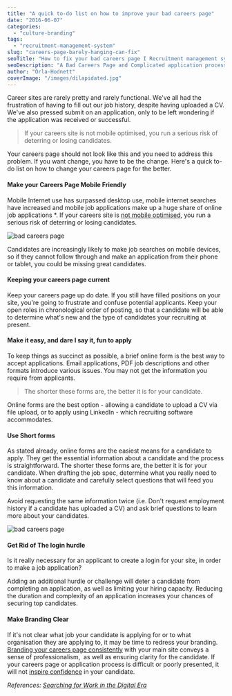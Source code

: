 ```yaml
---
title: "A quick to-do list on how to improve your bad careers page"
date: "2016-06-07"
categories:
  - "culture-branding"
tags:
  - "recruitment-management-system"
slug: "careers-page-barely-hanging-can-fix"
seoTitle: "How to fix your bad careers page I Recruitment management system"
seoDescription: "A Bad Careers Page and Complicated application processes are the bane of any job hunter’s existence. Ensure that you're converting clicks into applicants."
author: "Orla-Hodnett"
coverImage: "/images/dilapidated.jpg"
---
```


Career sites are rarely pretty and rarely functional. We've all had the frustration of having to fill out our job history, despite having uploaded a CV. We've also pressed submit on an application, only to be left wondering if the application was received or successful.

> If your careers site is not mobile optimised, you run a serious risk of deterring or losing candidates.

Your careers page should not look like this and you need to address this problem. If you want change, you have to be the change. Here's a quick to-do list on how to change your careers page for the better.

#### **Make your Careers Page Mobile Friendly**

Mobile Internet use has surpassed desktop use, mobile internet searches have increased and mobile job applications make up a huge share of online job applications \*. If your careers site is [not mobile optimised](http://www.socialtalent.co/blog/mobile-job-search), you run a serious risk of deterring or losing candidates.

![bad careers page](/images/Mobile-optimised.jpg)

Candidates are increasingly likely to make job searches on mobile devices, so if they cannot follow through and make an application from their phone or tablet, you could be missing great candidates.

#### **Keeping your careers page current**

Keep your careers page up do date. If you still have filled positions on your site, you're going to frustrate and confuse potential applicants. Keep your open roles in chronological order of posting, so that a candidate will be able to determine what's new and the type of candidates your recruiting at present.

#### **Make it easy, and dare I say it, fun to apply**

To keep things as succinct as possible, a brief online form is the best way to accept applications. Email applications, PDF job descriptions and other formats introduce various issues. You may not get the information you require from applicants.

> The shorter these forms are, the better it is for your candidate.

Online forms are the best option - allowing a candidate to upload a CV via file upload, or to apply using LinkedIn - which recruiting software accommodates.

#### **Use Short forms**

As stated already, online forms are the easiest means for a candidate to apply. They get the essential information about a candidate and the process is straightforward. The shorter these forms are, the better it is for your candidate. When drafting the job spec, determine what you really need to know about a candidate and carefully select questions that will feed you this information.

Avoid requesting the same information twice (i.e. Don't request employment history if a candidate has uploaded a CV) and ask brief questions to learn more about your candidates.

![bad careers page](/images/Login-e1465291137712.jpg)

#### **Get Rid of The login hurdle**

Is it really necessary for an applicant to create a login for your site, in order to make a job application?

Adding an additional hurdle or challenge will deter a candidate from completing an application, as well as limiting your hiring capacity. Reducing the duration and complexity of an application increases your chances of securing top candidates.

#### **Make Branding Clear**

If it's not clear what job your candidate is applying for or to what organisation they are applying to, it may be time to redress your branding. [Branding your careers page consistently](http://www.workology.com/company-careers-page-employment-brand/http://www.workology.com/company-careers-page-employment-brand/) with your main site conveys a sense of professionalism,  as well as ensuring clarity for the candidate. If your careers page or application process is difficult or poorly presented, it will not [inspire confidence](http://www.eremedia.com/ere/the-12-ways-you-can-improve-your-corporate-careers-site/) in your candidate.

_References: [Searching for Work in the Digital Era](http://www.pewinternet.org/2015/11/19/searching-for-work-in-the-digital-era/)_
